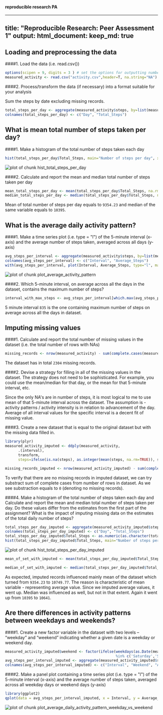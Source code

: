 #### reproducible research PA

---
title: "Reproducible Research: Peer Assessment 1"
output: 
  html_document:
    keep_md: true
---

## Loading and preprocessing the data
####1. Load the data (i.e. read.csv())


```r
options(scipen = 9, digits = 3 ) # set the options for outputting numbers
measured_activity <- read.csv("activity.csv",header=T, na.string="NA")
```

####2. Process/transform the data (if necessary) into a format suitable for your analysis

Sum the steps by date excluding missing records. 

```r
total_steps_per_day <- aggregate(measured_activity$steps, by=list(measured_activity$date), FUN=sum, na.rm=TRUE)
colnames(total_steps_per_day) <- c("Day", "Total_Steps")
```

## What is mean total number of steps taken per day?
####1. Make a histogram of the total number of steps taken each day


```r
hist(total_steps_per_day$Total_Steps, main="Number of steps per day", xlab="Number of steps", ylab="Frequency", breaks = 10)
```

![plot of chunk hist_total_steps_per_day](figure/hist_total_steps_per_day-1.png) 

####2. Calculate and report the mean and median total number of steps taken per day


```r
mean_total_steps_per_day <- mean(total_steps_per_day$Total_Steps, na.rm=TRUE)
median_total_steps_per_day <- median(total_steps_per_day$Total_Steps, na.rm=TRUE)
```

Mean of total number of steps per day equals to `9354.23` and median of the same variable equals to `10395`.

## What is the average daily activity pattern?
####1. Make a time series plot (i.e. type = "l") of the 5-minute interval (x-axis) and the average number of steps taken, averaged across all days (y-axis)


```r
avg_steps_per_interval <- aggregate(measured_activity$steps, by=list(measured_activity$interval), FUN=mean, na.rm=TRUE)
colnames(avg_steps_per_interval) <- c("Interval", "Average_Steps")
with(avg_steps_per_interval, plot(Interval, Average_Steps, type="l", main = "Average number of steps taken (across all days)", xlab = "5-minute interval", ylab="Average number of steps"))
```

![plot of chunk plot_average_activity_pattern](figure/plot_average_activity_pattern-1.png) 

####2. Which 5-minute interval, on average across all the days in the dataset, contains the maximum number of steps?


```r
interval_with_max_steps <- avg_steps_per_interval[which.max(avg_steps_per_interval$Average_Steps),1]
```

5 minute interval `835` is the one containing maximum number of steps on average across all the days in dataset.

## Imputing missing values
####1. Calculate and report the total number of missing values in the dataset (i.e. the total number of rows with NAs)


```r
missing_records <- nrow(measured_activity) - sum(complete.cases(measured_activity))
```

The dataset has in total `2304` missing records.

####2. Devise a strategy for filling in all of the missing values in the dataset. The strategy does not need to be sophisticated. For example, you could use the mean/median for that day, or the mean for that 5-minute interval, etc.

Since the only NA's are in number of steps, it is most logical to me to use mean of that 5-minute interval across the dataset. The assumption is - activity patterns / activity intensity is in relation to advancement of the day. Average of all interval values for the specific interval is a decent fit of missing value.

####3. Create a new dataset that is equal to the original dataset but with the missing data filled in.


```r
library(plyr)
measured_activity_imputed <- ddply(measured_activity, 
      .(interval), 
      transform, 
      steps=ifelse(is.na(steps), as.integer(mean(steps, na.rm=TRUE)), steps))
```


```r
missing_records_imputed <- nrow(measured_activity_imputed) - sum(complete.cases(measured_activity_imputed))
```

To verify that there are no missing records in imputed dataset, we can try substract sum of complete cases from number of rows in dataset. As we see substraction equals to `0` (denoting no missing records).

####4. Make a histogram of the total number of steps taken each day and Calculate and report the mean and median total number of steps taken per day. Do these values differ from the estimates from the first part of the assignment? What is the impact of imputing missing data on the estimates of the total daily number of steps?


```r
total_steps_per_day_imputed <- aggregate(measured_activity_imputed$steps, by=list(measured_activity_imputed$date), FUN=sum, na.rm=TRUE)
colnames(total_steps_per_day_imputed) <- c("Day", "Total_Steps")
total_steps_per_day_imputed$Total_Steps <- as.numeric(as.character(total_steps_per_day_imputed$Total_Steps))
hist(total_steps_per_day_imputed$Total_Steps, main="Number of steps per day", xlab="Number of steps", ylab="Frequency", breaks = 10)
```

![plot of chunk hist_total_steps_per_day_imputed](figure/hist_total_steps_per_day_imputed-1.png) 


```r
mean_of_set_with_imputed <- mean(total_steps_per_day_imputed$Total_Steps, na.rm=TRUE)
```


```r
median_of_set_with_imputed <- median(total_steps_per_day_imputed$Total_Steps, na.rm=TRUE)
```

As expected, imputed records influenced mainly mean of the dataset which turned from `9354.23` to `10749.77`. The reason is characteristic of mean variable - representing average value. Since we imputed average values, it went up. 
Median was influenced as well, but not in that extent. Again it went up from `10395` to `10641`.

## Are there differences in activity patterns between weekdays and weekends?
####1. Create a new factor variable in the dataset with two levels – “weekday” and “weekend” indicating whether a given date is a weekday or weekend day.


```r
measured_activity_imputed$weekend <- factor(ifelse(weekdays(as.Date(measured_activity_imputed$date)) 
                                                   %in% c('Saturday','Sunday'), 'Weekend', 'Weekday'))
avg_steps_per_interval_imputed <- aggregate(measured_activity_imputed$steps, by=list(measured_activity_imputed$interval, measured_activity_imputed$weekend), FUN=mean, na.rm=TRUE)
colnames(avg_steps_per_interval_imputed) <- c("Interval", "Weekend", "Average_Steps")
```

####2. Make a panel plot containing a time series plot (i.e. type = "l") of the 5-minute interval (x-axis) and the average number of steps taken, averaged across all weekday days or weekend days (y-axis)


```r
library(ggplot2)
qplot(data = avg_steps_per_interval_imputed, x = Interval, y = Average_Steps, facets = Weekend ~ ., geom = "line", main="Activity patterns Weekday vs. Weekend", ylab = "Total Steps", xlab="5-minute interval")
```

![plot of chunk plot_average_daily_activity_pattern_weekday_vs_weekend](figure/plot_average_daily_activity_pattern_weekday_vs_weekend-1.png) 
